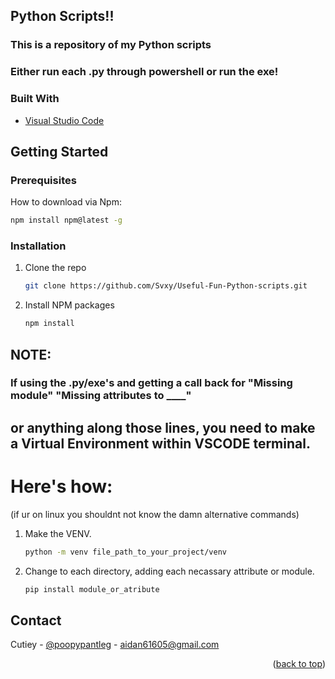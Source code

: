 <!-- ABOUT THE PROJECT -->
## Python Scripts!!
### This is a repository of my Python scripts
### Either run each .py through powershell or run the exe!



### Built With

* [Visual Studio Code](https://visualstudio.microsoft.com/)




<!-- GETTING STARTED -->
## Getting Started


### Prerequisites

How to download via Npm:
  ```sh
  npm install npm@latest -g
  ```

### Installation

1. Clone the repo
   ```sh
   git clone https://github.com/Svxy/Useful-Fun-Python-scripts.git
   ```
2. Install NPM packages
   ```sh
   npm install
   ```
   
## NOTE:
### If using the .py/exe's and getting a call back for "Missing module" "Missing attributes to ____"
## or anything along those lines, you need to make a Virtual Environment within VSCODE terminal.
# Here's how:
(if ur on linux you shouldnt not know the damn alternative commands)

1. Make the VENV.
   ```sh
   python -m venv file_path_to_your_project/venv
   ```
2. Change to each directory, adding each necassary attribute or module.
   ```sh
   pip install module_or_atribute
   ```

<!-- CONTACT -->
## Contact

Cutiey - [@poopypantleg](https://twitter.com/poopypantleg) - aidan61605@gmail.com


<p align="right">(<a href="#top">back to top</a>)</p>
